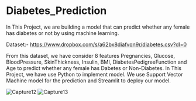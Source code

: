 # Diabetes_Prediction
In This Project, we are building a model that can predict whether any female has diabetes or not by using machine learning.

Dataset:- https://www.dropbox.com/s/a62bx8diafvqn9r/diabetes.csv?dl=0

From this dataset, we have consider 8 features Pregnancies, Glucose, BloodPressure, SkinThickness, Insulin, BMI, DiabetesPedigreeFunction and Age to predict whether any female has Dabetes or Non-Diabetes.
In This Project, we have use Python to implement model.
We use Support Vector Machine model for the prediction and Streamlit to deploy our model.

![Capture12](https://user-images.githubusercontent.com/112164248/187180660-5d98bf31-c54f-41a0-8c59-2a6f460f1b42.PNG)
![Capture13](https://user-images.githubusercontent.com/112164248/187180707-ee33c305-caad-45c9-8ac0-a370a706f425.PNG)
